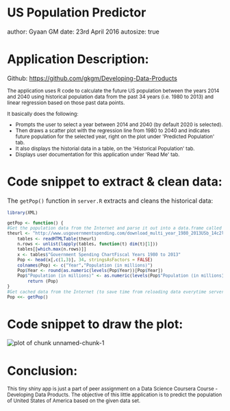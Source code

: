 
US Population Predictor
========================
author: Gyaan GM
date: 23rd April 2016
autosize: true

Application Description:
=======================

Github: <https://github.com/gkgm/Developing-Data-Products>

<small>
The application uses R code to calculate the future US population between the years 2014 and 2040 using historical population data from the past 34 years (i.e. 1980 to 2013) and linear regression based on those past data points. 

It basically does the following:

- Prompts the user to select a year between 2014 and 2040 (by default 2020 is selected).
- Then draws a scatter plot with the regression line from 1980 to 2040 and indicates future population for the selected year, right on the plot under 'Predicted Population' tab.
- It also displays the historial data in a table, on the 'Historical Population' tab.
- Displays user documentation for this application under 'Read Me' tab.
</small>

Code snippet to extract & clean data:
=====================================
The `getPop()` function in `server.R` extracts and cleans the historical data: 
<small>

```r
library(XML)

getPop <- function() {
#Get the population data from the Internet and parse it out into a data.frame called Pop, then format it's columns
theurl <- "http://www.usgovernmentspending.com/download_multi_year_1980_2013USb_14c2li101mcn_20s"
    tables <- readHTMLTable(theurl)
    n.rows <- unlist(lapply(tables, function(t) dim(t)[1]))
    tables[[which.max(n.rows)]]
    x <- tables$"Government Spending ChartFiscal Years 1980 to 2013"
    Pop <- head(x[,c(1,3)], 34, stringsAsFactors = FALSE)
    colnames(Pop) <- c("Year","Population (in millions)")
    Pop$Year <- round(as.numeric(levels(Pop$Year))[Pop$Year])
    Pop$"Population (in millions)" <- as.numeric(levels(Pop$"Population (in millions)"))[Pop$"Population (in millions)"]
        return (Pop)
}
#Get cached data from the Internet (to save time from reloading data everytime server.R code is called)
Pop <<- getPop()
```
</small>

Code snippet to draw the plot:
===============================

![plot of chunk unnamed-chunk-1](Presentation-figure/unnamed-chunk-1-1.png)

Conclusion:
===========
<small>
This tiny shiny app is just a part of peer assignment on a Data Science Coursera Course - Developing Data Products. The objective of this little application is to predict the population of United States of America based on the given data set.
</small>
